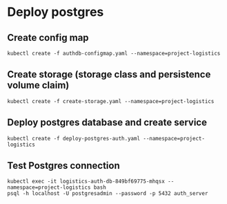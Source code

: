 # Deploy postgres

## Create config map

```
kubectl create -f authdb-configmap.yaml --namespace=project-logistics
```

## Create storage (storage class and persistence volume claim)

```
kubectl create -f create-storage.yaml --namespace=project-logistics
```

## Deploy postgres database and create service

```
kubectl create -f deploy-postgres-auth.yaml --namespace=project-logistics
```

## Test Postgres connection

```
kubectl exec -it logistics-auth-db-849bf69775-mhqsx --namespace=project-logistics bash
psql -h localhost -U postgresadmin --password -p 5432 auth_server
```
